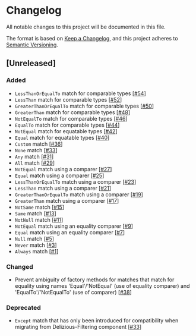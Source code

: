 # Changelog
All notable changes to this project will be documented in this file.

The format is based on [Keep a Changelog](https://keepachangelog.com/en/1.0.0/),
and this project adheres to [Semantic Versioning](https://semver.org/spec/v2.0.0.html).

## [Unreleased]
### Added
- `LessThanOrEqualTo` match for comparable types [[#54](https://github.com/oliverzick/Delizious-Toolkit/issues/54)]
- `LessThan` match for comparable types [[#52](https://github.com/oliverzick/Delizious-Toolkit/issues/52)]
- `GreaterThanOrEqualTo` match for comparable types [[#50](https://github.com/oliverzick/Delizious-Toolkit/issues/50)]
- `GreaterThan` match for comparable types [[#48](https://github.com/oliverzick/Delizious-Toolkit/issues/48)]
- `NotEqualTo` match for comparable types [[#46](https://github.com/oliverzick/Delizious-Toolkit/issues/46)]
- `EqualTo` match for comparable types [[#44](https://github.com/oliverzick/Delizious-Toolkit/issues/44)]
- `NotEqual` match for equatable types [[#42](https://github.com/oliverzick/Delizious-Toolkit/issues/42)]
- `Equal` match for equatable types [[#40](https://github.com/oliverzick/Delizious-Toolkit/issues/40)]
- `Custom` match [[#36](https://github.com/oliverzick/Delizious-Toolkit/issues/36)]
- `None` match [[#33](https://github.com/oliverzick/Delizious-Toolkit/issues/33)]
- `Any` match [[#31](https://github.com/oliverzick/Delizious-Toolkit/issues/31)]
- `All` match [[#29](https://github.com/oliverzick/Delizious-Toolkit/issues/29)]
- `NotEqual` match using a comparer [[#27](https://github.com/oliverzick/Delizious-Toolkit/issues/27)]
- `Equal` match using a comparer [[#25](https://github.com/oliverzick/Delizious-Toolkit/issues/25)]
- `LessThanOrEqualTo` match using a comparer [[#23](https://github.com/oliverzick/Delizious-Toolkit/issues/23)]
- `LessThan` match using a comparer [[#21](https://github.com/oliverzick/Delizious-Toolkit/issues/21)]
- `GreaterThanOrEqualTo` match using a comparer [[#19](https://github.com/oliverzick/Delizious-Toolkit/issues/19)]
- `GreaterThan` match using a comparer [[#17](https://github.com/oliverzick/Delizious-Toolkit/issues/17)]
- `NotSame` match [[#15](https://github.com/oliverzick/Delizious-Toolkit/issues/15)]
- `Same` match [[#13](https://github.com/oliverzick/Delizious-Toolkit/issues/13)]
- `NotNull` match [[#11](https://github.com/oliverzick/Delizious-Toolkit/issues/11)]
- `NotEqual` match using an equality comparer [[#9](https://github.com/oliverzick/Delizious-Toolkit/issues/9)]
- `Equal` match using an equality comparer [[#7](https://github.com/oliverzick/Delizious-Toolkit/issues/7)]
- `Null` match [[#5](https://github.com/oliverzick/Delizious-Toolkit/issues/5)]
- `Never` match [[#3](https://github.com/oliverzick/Delizious-Toolkit/issues/3)]
- `Always` match [[#1](https://github.com/oliverzick/Delizious-Toolkit/issues/1)]

### Changed
- Prevent ambiguity of factory methods for matches that match for equality using names 'Equal'/'NotEqual' (use of equality comparer) and 'EqualTo'/'NotEqualTo' (use of comparer) [[#38](https://github.com/oliverzick/Delizious-Toolkit/issues/38)]

### Deprecated
- `Except` match that has only been introduced for compatibility when migrating from Delizious-Filtering component [[#33](https://github.com/oliverzick/Delizious-Toolkit/issues/33)]
